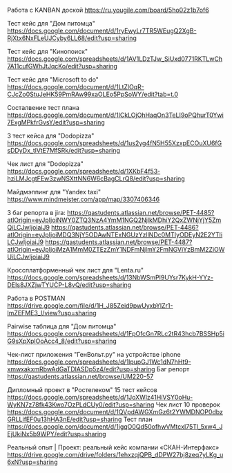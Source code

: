 Работа с KANBAN доской 
  https://ru.yougile.com/board/5ho02z1b7of6

Тест кейс для "Дом питомца" 
  https://docs.google.com/document/d/1ryEwyLr7TR5WEugQ2XgB-RjXtx6NxFLeUJCyby6LL68/edit?usp=sharing

Тест кейс для "Кинопоиск" 
  https://docs.google.com/spreadsheets/d/1AV1LDzTJw_SiUxd0771RKTLwCh7A11cufGWhJtJqcKo/edit?usp=sharing

Тест кейс для "Microsoft to do" 
  https://docs.google.com/document/d/1LtZlOqR-CJcZo0StuJeHK59PmRAw99xaOLEo5PpSoWY/edit?tab=t.0

Состалвение тест плана 
  https://docs.google.com/document/d/1lCkLOjOhHaqOn3TeLI9oPQhurT0Ywi7ExgMPkfrGvsY/edit?usp=sharing

3 тест кейса для "Dodopizza" 
  https://docs.google.com/spreadsheets/d/1us2yg4fN5H55XzxpECOuXU6fGsDDyDx_tlVtE7MfSRk/edit?usp=sharing

Чек лист для "Dodopizza" 
  https://docs.google.com/spreadsheets/d/1XKbF4f53-hziLMJcgtFEw3zwNSXttNN6W6cBagCLrQ8/edit?usp=sharing

Майдмэппинг для "Yandex taxi" 
  https://www.mindmeister.com/app/map/3307406346

3 баг репорта в jira:
  https://qastudents.atlassian.net/browse/PET-4485?atlOrigin=eyJpIjoiNWY0ZTQ3NzA4YmM1NGQ2NjlkMDhiY2QxZWNjYjY5ZmQiLCJwIjoiaiJ9
  https://qastudents.atlassian.net/browse/PET-4486?atlOrigin=eyJpIjoiMDQ3NjY5ODAwNTExNGUzYzllNDc0MTIyODEyN2E2YTIiLCJwIjoiaiJ9
  https://qastudents.atlassian.net/browse/PET-4487?atlOrigin=eyJpIjoiMzA1MmM0ZTEzZmY1NDFmNjlmY2FmNGViYzBmM2ZiOWUiLCJwIjoiaiJ9

Кроссплатформенный чек лист для "Lenta.ru" 
  https://docs.google.com/spreadsheets/d/13NbWSmPI9UYsr7KykH-YYz-DEIs8JXZjwTYUCP-L8vQ/edit?usp=sharing

Работа в POSTMAN 
  https://drive.google.com/file/d/1H_J85Zeid9pwUyxbYlZr1-lmZEFME3_l/view?usp=sharing

Pairwise таблица для "Дом питомца" 
  https://docs.google.com/spreadsheets/d/1FpOfcGn7RLc2tR43hcb7BSSHp5iG9sXpXplOoAcc4_8/edit?usp=sharing

Чек-лист приложения "ГенВольт.ру" на устройстве iphone 
  https://docs.google.com/spreadsheets/d/1lpupGJ1Wc1dN7hHt9-xmwxakxmRbwAdGaTDlASDp5z4/edit?usp=sharing
  Баг репорт https://qastudents.atlassian.net/browse/UM220-57

Дипломный проект в "Ростелеком"
  15 тест кейсов https://docs.google.com/spreadsheets/d/1JoXWlz41HiVSY0oHu-WyKN7z78fk43Kwo7OzPLdCUy0/edit?usp=sharing
  Чек лист 10 проверок https://docs.google.com/document/d/1QVpdAWGXmGz6t2YWMDNOP0dbzGRLLifEF0u13hHA3nE/edit?usp=sharing
  Тест план https://docs.google.com/document/d/1igqO0Qd50ofhwVMtcxI75Tl_5xw4_JEjUkiNx5b9WPY/edit?usp=sharing

Реальный опыт | Проект: реальный кейс компании «СКАН-Интерфакс» https://drive.google.com/drive/folders/1ehxzqjQPB_dDPW27bj8zeq7yLKg_u6xN?usp=sharing
